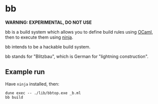 # bb

**WARNING: EXPERIMENTAL, DO NOT USE**

bb is a build system which allows you to define build rules using [OCaml][], then
to execute them using [ninja][].

bb intends to be a hackable build system.

bb stands for "Blitzbau", which is German for "lightning construction".

## Example run

Have `ninja` installed, then:

```
dune exec -- ./lib/bbtop.exe _b.ml
bb build
```

[ninja]: https://ninja-build.org/
[OCaml]: https://ocaml.org/
